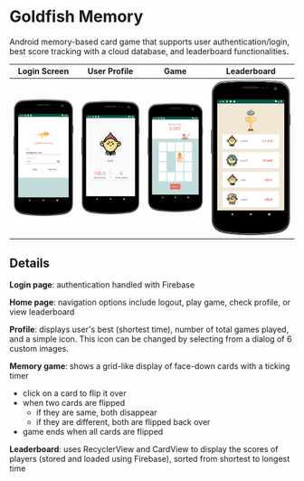 # Goldfish Memory
Android memory-based card game that supports user authentication/login, best score tracking with a cloud database, and leaderboard functionalities.

Login Screen             |  User Profile          |  Game |   Leaderboard
:-------------------------:|:-------------------------:|:-------------------------:|:-------------------------:
![](https://github.com/eutopi/Goldfish-Memory/blob/master/screenshots/1.png)  |  ![](https://github.com/eutopi/Goldfish-Memory/blob/master/screenshots/3.png) |  ![](https://github.com/eutopi/Goldfish-Memory/blob/master/screenshots/2.png) |  ![](https://github.com/eutopi/Goldfish-Memory/blob/master/screenshots/5.png)

## Details 

**Login page**: authentication handled with Firebase

**Home page**: navigation options include logout, play game, check profile, or view leaderboard

**Profile**: displays user's best (shortest time), number of total games played, and a simple icon. This icon can be changed by selecting from a dialog of 6 custom images.

**Memory game**: shows a grid-like display of face-down cards with a ticking timer
- click on a card to flip it over 
- when two cards are flipped
  - if they are same, both disappear
  - if they are different, both are flipped back over 
- game ends when all cards are flipped

**Leaderboard**: uses RecyclerView and CardView to display the scores of players (stored and loaded using Firebase), sorted from shortest to longest time
